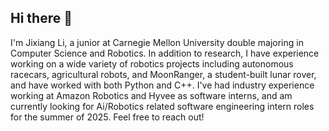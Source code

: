 ## Hi there 👋

I'm Jixiang Li, a junior at Carnegie Mellon University double majoring in Computer Science and Robotics. In addition to research, I have experience working on a wide variety of robotics projects including autonomous racecars, agricultural robots, and MoonRanger, a student-built lunar rover, and have worked with both Python and C++. I've had industry experience working at Amazon Robotics and Hyvee as software interns, and am currently looking for Ai/Robotics related software engineering intern roles for the summer of 2025. Feel free to reach out!

<!--
**Jixi123/Jixi123** is a ✨ _special_ ✨ repository because its `README.md` (this file) appears on your GitHub profile.

Here are some ideas to get you started:

- 🔭 I’m currently working on ...
- 🌱 I’m currently learning ...
- 👯 I’m looking to collaborate on ...
- 🤔 I’m looking for help with ...
- 💬 Ask me about ...
- 📫 How to reach me: ...
- 😄 Pronouns: ...
- ⚡ Fun fact: ...
-->
